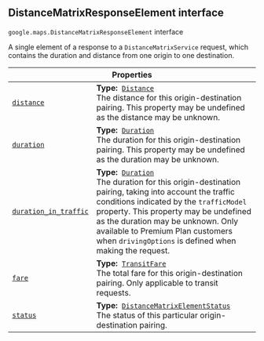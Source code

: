 
<devsite-heading><h2 id="DistanceMatrixResponseElement" is-upgraded="">DistanceMatrixResponseElement interface</h2></devsite-heading>
<p>
<code translate="no" dir="ltr"><span itemprop="path">google.maps</span>.<span itemprop="name">DistanceMatrixResponseElement</span></code>
interface
</p>
<p>A single element of a response to a <code translate="no" dir="ltr">DistanceMatrixService</code> request, which contains the duration and distance from one origin to one destination.</p>
<div class="devsite-table-wrapper"><table class="properties responsive" summary="interface DistanceMatrixResponseElement - Properties">
<thead>
<tr><th colspan="2">Properties</th>
</tr></thead>
<tbody>
<tr id="DistanceMatrixResponseElement.distance">
<td itemprop="property"><code translate="no" dir="ltr"><a class="secret-link" href="#DistanceMatrixResponseElement.distance"><span>distance</span></a></code></td>
<td><div><strong>Type:</strong>&nbsp; <code translate="no" dir="ltr"><a href="Distance.md">Distance</a></code></div>
<div class="desc">The distance for this origin-destination pairing. This property may be undefined as the distance may be unknown.</div></td>
</tr>
<tr id="DistanceMatrixResponseElement.duration">
<td itemprop="property"><code translate="no" dir="ltr"><a class="secret-link" href="#DistanceMatrixResponseElement.duration"><span>duration</span></a></code></td>
<td><div><strong>Type:</strong>&nbsp; <code translate="no" dir="ltr"><a href="Duration.md">Duration</a></code></div>
<div class="desc">The duration for this origin-destination pairing. This property may be undefined as the duration may be unknown.</div></td>
</tr>
<tr id="DistanceMatrixResponseElement.duration_in_traffic">
<td itemprop="property"><code translate="no" dir="ltr"><a class="secret-link" href="#DistanceMatrixResponseElement.duration_in_traffic"><span>duration_in_traffic</span></a></code></td>
<td><div><strong>Type:</strong>&nbsp; <code translate="no" dir="ltr"><a href="Duration.md">Duration</a></code></div>
<div class="desc">The duration for this origin-destination pairing, taking into account the traffic conditions indicated by the <code translate="no" dir="ltr">trafficModel</code> property. This property may be undefined as the duration may be unknown. Only available to Premium Plan customers when <code translate="no" dir="ltr">drivingOptions</code> is defined when making the request.</div></td>
</tr>
<tr id="DistanceMatrixResponseElement.fare">
<td itemprop="property"><code translate="no" dir="ltr"><a class="secret-link" href="#DistanceMatrixResponseElement.fare"><span>fare</span></a></code></td>
<td><div><strong>Type:</strong>&nbsp; <code translate="no" dir="ltr"><a href="TransitFare.md">TransitFare</a></code></div>
<div class="desc">The total fare for this origin-destination pairing. Only applicable to transit requests.</div></td>
</tr>
<tr id="DistanceMatrixResponseElement.status">
<td itemprop="property"><code translate="no" dir="ltr"><a class="secret-link" href="#DistanceMatrixResponseElement.status"><span>status</span></a></code></td>
<td><div><strong>Type:</strong>&nbsp; <code translate="no" dir="ltr"><a href="DistanceMatrixElementStatus.md">DistanceMatrixElementStatus</a></code></div>
<div class="desc">The status of this particular origin-destination pairing.</div></td>
</tr>
</tbody>
</table></div>
<script src="replace_links.js"></script>
